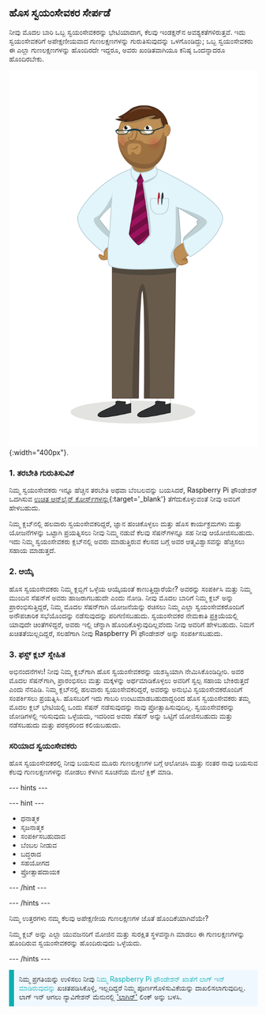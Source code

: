 ## ಹೊಸ ಸ್ವಯಂಸೇವಕರ ಸೇರ್ಪಡೆ

ನೀವು ಮೊದಲ ಬಾರಿ ಒಬ್ಬ ಸ್ವಯಂಸೇವಕರನ್ನು ಭೇಟಿಯಾದಾಗ, ಕೆಲವು ಇಂಡಕ್ಷನ್‌ನ ಅವಶ್ಯಕತೆಗಳಿರುತ್ತವೆ. ಇದು ಸ್ವಯಂಸೇವಕರಿಗೆ ಅಪೇಕ್ಷಣೀಯವಾದ ಗುಣಲಕ್ಷಣಗಳನ್ನು ಗುರುತಿಸುವುದನ್ನು ಒಳಗೊಂಡಿದ್ದು; ಒಬ್ಬ ಸ್ವಯಂಸೇವಕರು ಈ ಎಲ್ಲಾ ಗುಣಲಕ್ಷಣಗಳನ್ನು ಹೊಂದಿರದೇ ಇದ್ದರೂ, ಅವರು ಖಂಡಿತವಾಗಿಯೂ ಕನಿಷ್ಠ ಒಂದನ್ನಾದರೂ ಹೊಂದಿರಬೇಕು.

![ಒಬ್ಬ ವಯಸ್ಕ ಸ್ವಯಂಸೇವಕರು.](images/10-Adult.png){:width="400px"}.
### 1. ತರಬೇತಿ ಗುರುತಿಸುವಿಕೆ

ನಿಮ್ಮ ಸ್ವಯಂಸೇವಕರು ಇನ್ನೂ ಹೆಚ್ಚಿನ ತರಬೇತಿ ಅಥವಾ ಬೆಂಬಲವನ್ನು ಬಯಸಿದರೆ, Raspberry Pi ಫೌಂಡೇಶನ್ ಒದಗಿಸುವ [ಉಚಿತ ಆನ್‌ಲೈನ್‌ ಕೋರ್ಸ್‌ಗಳನ್ನು](https://www.futurelearn.com/partners/raspberry-pi){:target='_blank'} ತೆಗೆದುಕೊಳ್ಳುವಂತೆ ನೀವು ಅವರಿಗೆ ಹೇಳಬಹುದು.

ನಿಮ್ಮ ಕ್ಲಬ್‌ನಲ್ಲಿ ಹಲವಾರು ಸ್ವಯಂಸೇವಕರಿದ್ದರೆ, ಜ್ಞಾನ ಹಂಚಿಕೊಳ್ಳಲು ಮತ್ತು ಹೊಸ ಕಾರ್ಯಕ್ರಮಗಳು ಮತ್ತು ಯೋಜನೆಗಳನ್ನು ಒಟ್ಟಾಗಿ ಪ್ರಯತ್ನಿಸಲು ನೀವು ನಿಮ್ಮ ನಡುವೆ ಕೆಲವು ಸೆಷನ್‌ಗಳನ್ನೂ ಸಹ ನೀವು ಆಯೋಜಿಸಬಹುದು. ಇದು ನಿಮ್ಮ ಸ್ವಯಂಸೇವಕರು ಕ್ಲಬ್‌ನಲ್ಲಿ ಅವರು ಮಾಡುತ್ತಿರುವ ಕೆಲಸದ ಬಗ್ಗೆ ಅವರ ಆತ್ಮವಿಶ್ವಾಸವನ್ನು ಹೆಚ್ಚಿಸಲು ಸಹಾಯ ಮಾಡುತ್ತದೆ.

### 2. ಆಯ್ಕೆ

ಹೊಸ ಸ್ವಯಂಸೇವಕರು ನಿಮ್ಮ ಕ್ಲಬ್ಬಿಗೆ ಒಳ್ಳೆಯ ಆಯ್ಕೆಯಂತೆ ಕಾಣುತ್ತಿದ್ದಾರೆಯೇ? ಅವರನ್ನು ಸಂಪರ್ಕಿಸಿ ಮತ್ತು ನಿಮ್ಮ ಮುಂದಿನ ಸೆಷನ್‌ಗೆ ಅವರು ಹಾಜರಾಗಬಹುದೇ ಎಂದು ನೋಡಿ. ನೀವು ಮೊದಲ ಬಾರಿಗೆ ನಿಮ್ಮ ಕ್ಲಬ್ ಅನ್ನು ಪ್ರಾರಂಭಿಸುತ್ತಿದ್ದರೆ, ನಿಮ್ಮ ಮೊದಲ ಸೆಷನ್‌ಗಾಗಿ ಯೋಜನೆಯನ್ನು ರಚಿಸಲು ನಿಮ್ಮ ಎಲ್ಲಾ ಸ್ವಯಂಸೇವಕರೊಂದಿಗೆ ಅನೌಪಚಾರಿಕ ಸಭೆಯೊಂದನ್ನು ನಡೆಸುವುದನ್ನು ಪರಿಗಣಿಸಬಹುದು. ಸ್ವಯಂಸೇವಕರ ನೇಮಕಾತಿ ಪ್ರಕ್ರಿಯೆಯಲ್ಲಿ ಯಾವುದೇ ಚಿಂತೆಗಳಿದ್ದರೆ, ಅವರು ಇಲ್ಲಿ ಚೆನ್ನಾಗಿ ಹೊಂದಿಕೊಳ್ಳುವುದಿಲ್ಲವೆಂದು ನೀವು ಅವರಿಗೆ ಹೇಳಬಹುದು. ನಿಮಗೆ ಖಚಿತತೆಯಿಲ್ಲದಿದ್ದರೆ, ಸಲಹೆಗಾಗಿ ನೀವು Raspberry Pi ಫೌಂಡೇಶನ್ ಅನ್ನು ಸಂಪರ್ಕಿಸಬಹುದು.

### 3. ಫಸ್ಟ್ ಕ್ಲಬ್ ಸ್ನೇಹಿತ

ಅಭಿನಂದನೆಗಳು! ನೀವು ನಿಮ್ಮ ಕ್ಲಬ್‌ಗಾಗಿ ಹೊಸ ಸ್ವಯಂಸೇವಕರನ್ನು ಯಶಸ್ವಿಯಾಗಿ ನೇಮಿಸಿಕೊಂಡಿದ್ದೀರಿ. ಅವರ ಮೊದಲ ಸೆಷನ್‌ಗಾಗಿ, ಪ್ರಾರಂಭಿಸಲು ಮತ್ತು ಮಕ್ಕಳನ್ನು ಅರ್ಥಮಾಡಿಕೊಳ್ಳಲು ಅವರಿಗೆ ಸ್ವಲ್ಪ ಸಹಾಯ ಬೇಕಿರುತ್ತದೆ ಎಂದು ನೆನಪಿಡಿ. ನಿಮ್ಮ ಕ್ಲಬ್‌ನಲ್ಲಿ ಹಲವಾರು ಸ್ವಯಂಸೇವಕರಿದ್ದರೆ, ಅವರನ್ನು ಅನುಭವಿ ಸ್ವಯಂಸೇವಕರೊಂದಿಗೆ ಸಂಪರ್ಕಿಸಲು ಪ್ರಯತ್ನಿಸಿ. ಹೊಸಬರಿಗೆ ಇದು ಗಾಬರಿ ಉಂಟುಮಾಡಬಹುದಾದ್ದರಿಂದ ಹೊಸ ಸ್ವಯಂಸೇವಕರು ತಮ್ಮ ಮೊದಲ ಕ್ಲಬ್ ಭೇಟಿಯಲ್ಲಿ ಒಂದು ಸೆಷನ್ ನಡೆಸುವುದನ್ನು ನಾವು ಪ್ರೋತ್ಸಾಹಿಸುವುದಿಲ್ಲ. ಸ್ವಯಂಸೇವಕರನ್ನು ಜೋಡಿಗಳಲ್ಲಿ ಇರಿಸುವುದು ಒಳ್ಳೆಯದು, ಇದರಿಂದ ಅವರು ಸೆಷನ್ ಅನ್ನು ಒಟ್ಟಿಗೆ ಯೋಜಿಸಬಹುದು ಮತ್ತು ನಡೆಸಬಹುದು ಮತ್ತು ಪರಸ್ಪರರಿಂದ ಕಲಿಯಬಹುದು.

### ಸರಿಯಾದ ಸ್ವಯಂಸೇವಕರು

ಹೊಸ ಸ್ವಯಂಸೇವಕರಲ್ಲಿ ನೀವು ಬಯಸುವ ಮೂರು ಗುಣಲಕ್ಷಣಗಳ ಬಗ್ಗೆ ಆಲೋಚಿಸಿ ಮತ್ತು ನಂತರ ನಾವು ಬಯಸುವ ಕೆಲವು ಗುಣಲಕ್ಷಣಗಳನ್ನು ನೋಡಲು ಕೆಳಗಿನ ಸೂಚನೆಯ ಮೇಲೆ ಕ್ಲಿಕ್ ಮಾಡಿ.

--- hints ---

--- hint ---

* ಧನಾತ್ಮಕ
* ಸೃಜನಾತ್ಮಕ
* ಸಂಪರ್ಕಿಸಬಹುದಾದ
* ಬೆಂಬಲ ನೀಡುವ
* ಬದ್ಧರಾದ
* ಸಹಯೋಗದ
* ಪ್ರೋತ್ಸಾಹದಾಯಕ

--- /hint ---

--- /hints ---

ನಿಮ್ಮ ಉತ್ತರಗಳು ನಮ್ಮ ಕೆಲವು ಅಪೇಕ್ಷಣೀಯ ಗುಣಲಕ್ಷಣಗಳ ಜೊತೆ ಹೊಂದಿಕೆಯಾಗಿವೆಯೇ?

ನಿಮ್ಮ ಕ್ಲಬ್ ಅನ್ನು ಎಲ್ಲಾ ಯುವಜನರಿಗೆ ಮೋಜಿನ ಮತ್ತು ಸುರಕ್ಷಿತ ಸ್ಥಳವನ್ನಾಗಿ ಮಾಡಲು ಈ ಗುಣಲಕ್ಷಣಗಳನ್ನು ಹೊಂದಿರುವ ಸ್ವಯಂಸೇವಕರನ್ನು ಹೊಂದಿರುವುದು ಒಳ್ಳೆಯದು.

--- /hints ---

<p style="border-left: solid; border-width:10px; border-color: #0faeb0; background-color: aliceblue; padding: 10px;">
ನಿಮ್ಮ ಪ್ರಗತಿಯನ್ನು ಉಳಿಸಲು ನೀವು <span style="color: #0faeb0"> ನಿಮ್ಮ Raspberry Pi ಫೌಂಡೇಶನ್ ಖಾತೆಗೆ ಲಾಗ್ ಇನ್ ಮಾಡಿರುವುದನ್ನು</span> ಖಚಿತಪಡಿಸಿಕೊಳ್ಳಿ, ಇಲ್ಲದಿದ್ದರೆ ನಿಮ್ಮ ಪೂರ್ಣಗೊಳಿಸುವಿಕೆಯನ್ನು ದಾಖಲಿಸಲಾಗುವುದಿಲ್ಲ. ಲಾಗ್ ಇನ್ ಆಗಲು ನ್ಯಾವಿಗೇಶನ್ ಮೆನುನಲ್ಲಿ <a href="https://my.raspberrypi.org/login">'ಲಾಗಿನ್'</a> ಲಿಂಕ್ ಅನ್ನು ಬಳಸಿ.
</p>